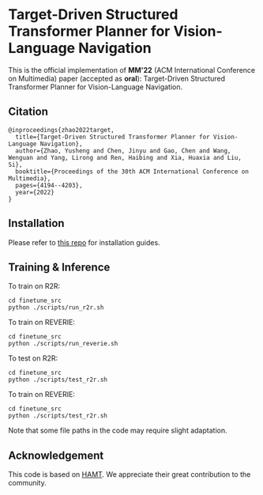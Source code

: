 # Target-Driven Structured Transformer Planner for Vision-Language Navigation

This is the official implementation of **MM'22** (ACM International Conference on Multimedia) paper (accepted as **oral**): Target-Driven Structured Transformer Planner for Vision-Language Navigation.

## Citation

```
@inproceedings{zhao2022target,
  title={Target-Driven Structured Transformer Planner for Vision-Language Navigation},
  author={Zhao, Yusheng and Chen, Jinyu and Gao, Chen and Wang, Wenguan and Yang, Lirong and Ren, Haibing and Xia, Huaxia and Liu, Si},
  booktitle={Proceedings of the 30th ACM International Conference on Multimedia},
  pages={4194--4203},
  year={2022}
}
```

## Installation

Please refer to [this repo](https://github.com/cshizhe/VLN-HAMT) for installation guides.

## Training & Inference

To train on R2R:
```shell
cd finetune_src
python ./scripts/run_r2r.sh
```

To train on REVERIE:
```shell
cd finetune_src
python ./scripts/run_reverie.sh
```

To test on R2R:
```shell
cd finetune_src
python ./scripts/test_r2r.sh
```
To train on REVERIE:
```shell
cd finetune_src
python ./scripts/test_r2r.sh
```

Note that some file paths in the code may require slight adaptation.

## Acknowledgement

This code is based on [HAMT](https://github.com/cshizhe/VLN-HAMT). We appreciate their great contribution to the community.
